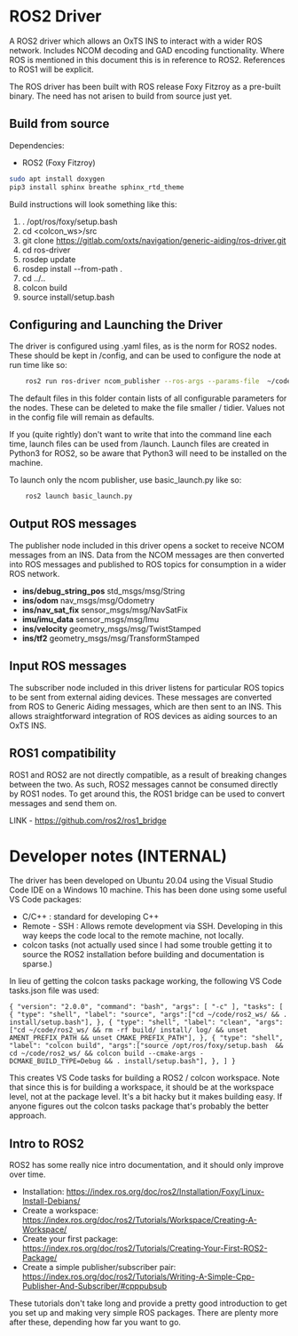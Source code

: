 # ROS2 Driver

A ROS2 driver which allows an OxTS INS to interact with a wider ROS network. Includes NCOM decoding and GAD encoding functionality. Where ROS is mentioned in this document this is in reference to ROS2. References to ROS1 will be explicit.

The ROS driver has been built with ROS release Foxy Fitzroy as a pre-built binary. The need has not arisen to build from source just yet. 

## Build from source

Dependencies:

- ROS2 (Foxy Fitzroy)

```bash
sudo apt install doxygen
pip3 install sphinx breathe sphinx_rtd_theme
```

Build instructions will look something like this:

1. . /opt/ros/foxy/setup.bash
2. cd <colcon_ws>/src
3. git clone https://gitlab.com/oxts/navigation/generic-aiding/ros-driver.git
4. cd ros-driver
5. rosdep update
6. rosdep install --from-path .
7. cd ../..
8. colcon build
9. source install/setup.bash


## Configuring and Launching the Driver

The driver is configured using .yaml files, as is the norm for ROS2 nodes. These should be kept in /config, and can be used to configure the node at run time like so:

```bash
    ros2 run ros-driver ncom_publisher --ros-args --params-file  ~/code/ros2_ws/src/ros-driver/config/ncom_publisher_default_config.yaml
```

The default files in this folder contain lists of all configurable parameters for the nodes. These can be deleted to make the file smaller / tidier. Values not in the config file will remain as defaults.

If you (quite rightly) don't want to write that into the command line each time, launch files can be used from /launch. Launch files are created in Python3 for ROS2, so be aware that Python3 will need to be installed on the machine.

To launch only the ncom publisher, use basic_launch.py like so:

```bash
    ros2 launch basic_launch.py
```



## Output ROS messages

The publisher node included in this driver opens a socket to receive NCOM messages from an INS. Data from the NCOM messages are then converted into ROS messages and published to ROS topics for consumption in a wider ROS network.

- **ins/debug_string_pos** std_msgs/msg/String
- **ins/odom** nav_msgs/msg/Odometry
- **ins/nav_sat_fix** sensor_msgs/msg/NavSatFix
- **imu/imu_data** sensor_msgs/msg/Imu
- **ins/velocity** geometry_msgs/msg/TwistStamped
- **ins/tf2** geometry_msgs/msg/TransformStamped


## Input ROS messages

The subscriber node included in this driver listens for particular ROS topics to be sent from external aiding devices. These messages are converted from ROS to Generic Aiding messages, which are then sent to an INS. This allows straightforward integration of ROS devices as aiding sources to an OxTS INS.

## ROS1 compatibility

ROS1 and ROS2 are not directly compatible, as a result of breaking changes between the two. As such, ROS2 messages cannot be consumed directly by ROS1 nodes. To get around this, the ROS1 bridge can be used to convert messages and send them on.

LINK - https://github.com/ros2/ros1_bridge



# Developer notes (INTERNAL)

The driver has been developed on Ubuntu 20.04 using the Visual Studio Code IDE on a Windows 10 machine. This has been done using some useful VS Code packages:

- C/C++ : standard for developing C++
- Remote - SSH : Allows remote development via SSH. Developing in this way keeps the code local to the remote machine, not locally.
- colcon tasks (not actually used since I had some trouble getting it to source the ROS2 installation before building and documentation is sparse.)

In lieu of getting the colcon tasks package working, the following VS Code tasks.json file was used:

`{
    "version": "2.0.0",
    "command": "bash",
    "args": [
        "-c"
    ],
    "tasks": [
        {
            "type": "shell",
            "label": "source",
            "args":["cd ~/code/ros2_ws/ && . install/setup.bash"],
        },
        {
            "type": "shell",
            "label": "clean",
            "args":["cd ~/code/ros2_ws/ && rm -rf build/ install/ log/ && unset AMENT_PREFIX_PATH && unset CMAKE_PREFIX_PATH"],
        },
        {
            "type": "shell",
            "label": "colcon build",
            "args":["source /opt/ros/foxy/setup.bash  && cd ~/code/ros2_ws/ && colcon build --cmake-args -DCMAKE_BUILD_TYPE=Debug && . install/setup.bash"],
        },
    ]
}`

This creates VS Code tasks for building a ROS2 / colcon workspace. Note that since this is for building a workspace, it should be at the workspace level, not at the package level. It's a bit hacky but it makes building easy. If anyone figures out the colcon tasks package that's probably the better approach.

## Intro to ROS2

ROS2 has some really nice intro documentation, and it should only improve over time. 

- Installation: https://index.ros.org/doc/ros2/Installation/Foxy/Linux-Install-Debians/
- Create a workspace: https://index.ros.org/doc/ros2/Tutorials/Workspace/Creating-A-Workspace/
- Create your first package: https://index.ros.org/doc/ros2/Tutorials/Creating-Your-First-ROS2-Package/
- Create a simple publisher/subscriber pair: https://index.ros.org/doc/ros2/Tutorials/Writing-A-Simple-Cpp-Publisher-And-Subscriber/#cpppubsub

These tutorials don't take long and provide a pretty good introduction to get you set up and making very simple ROS packages. There are plenty more after these, depending how far you want to go.

